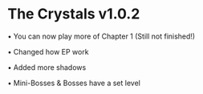 # The Crystals v1.0.2

• You can now play more of Chapter 1 (Still not finished!)

• Changed how EP work

• Added more shadows

• Mini-Bosses & Bosses have a set level
